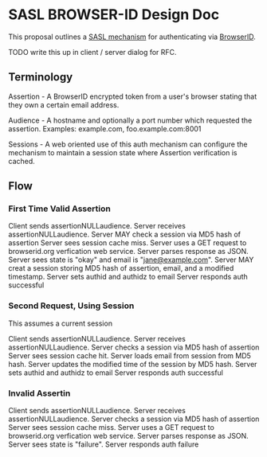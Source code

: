 # SASL BROWSER-ID Design Doc #

This proposal outlines a [SASL mechanism](http://tools.ietf.org/html/rfc2222) 
for authenticating via [BrowserID](https://browserid.org).

TODO write this up in client / server dialog for RFC.

## Terminology ##

Assertion - A BrowserID encrypted token from a user's browser stating
that they own a certain email address.

Audience - A hostname and optionally a port number which requested the assertion. Examples: example.com, foo.example.com:8001

Sessions - A web oriented use of this auth mechanism can configure 
the mechanism to maintain a session state where Assertion verification is 
cached.

## Flow ##
### First Time Valid Assertion ###
Client sends assertionNULLaudience.
Server receives assertionNULLaudience.
Server MAY check a session via MD5 hash of assertion
Server sees session cache miss.
Server uses a GET request to browserid.org verfication web service.
Server parses response as JSON.
Server sees state is "okay" and email is "jane@example.com".
Server MAY creat a session storing MD5 hash of assertion, email, and a modified timestamp.
Server sets authid and authidz to email
Server responds auth successful

### Second Request, Using Session ###
This assumes a current session

Client sends assertionNULLaudience.
Server receives assertionNULLaudience.
Server checks a session via MD5 hash of assertion
Server sees session cache hit.
Server loads email from session from MD5 hash.
Server updates the modified time of the session by MD5 hash.
Server sets authid and authidz to email
Server responds auth successful

### Invalid Assertin ###
Client sends assertionNULLaudience.
Server receives assertionNULLaudience.
Server checks a session via MD5 hash of assertion
Server sees session cache miss.
Server uses a GET request to browserid.org verfication web service.
Server parses response as JSON.
Server sees state is "failure".
Server responds auth failure

